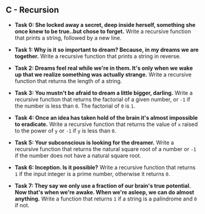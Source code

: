 ## C - Recursion

- **Task 0: She locked away a secret, deep inside herself, something she once knew to be true..but chose to forget.** Write a recursive function that prints a string, followed by a new line.
- **Task 1: Why is it so important to dream? Because, in my dreams we are together.** Write a recursive function that prints a string in reverse.
- **Task 2: Dreams feel real while we're in them. It's only when we wake up that we realize something was actually strange.** Write a recursive function that returns the length of a string.
- **Task 3: You mustn't be afraid to dream a little bigger, darling.** Write a recursive function that returns the factorial of a given number, or `-1` if the number is less than `0`. The factorial of `0` is `1`.
- **Task 4: Once an idea has taken hold of the brain it's almost impossible to eradicate.** Write a recursive function that returns the value of `x` raised to the power of `y` or `-1` if `y` is less than `0`.
- **Task 5: Your subconscious is looking for the dreamer.** Write a recursive function that returns the natural square root of a number or `-1` if the number does not have a natural square root.
- **Task 6: Inception. Is it possible?** Write a recursive function that returns `1` if the input integer is a prime number, otherwise it returns `0`.

- **Task 7: They say we only use a fraction of our brain's true potential. Now that's when we're awake. When we're asleep, we can do almost anything.** Write a function that returns `1` if a string is a palindrome and `0` if not.
